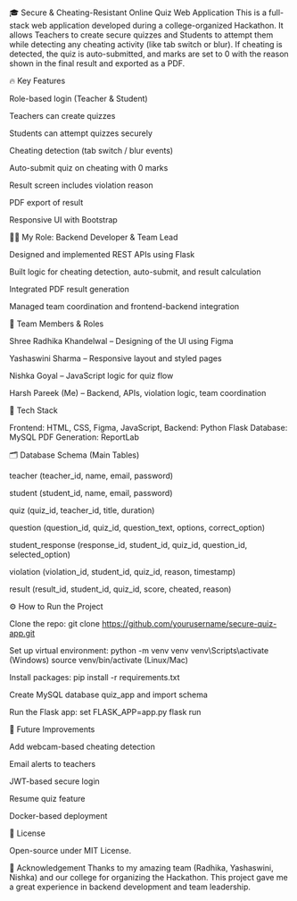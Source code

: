 🎓 Secure & Cheating-Resistant Online Quiz Web Application
This is a full-stack web application developed during a college-organized Hackathon. It allows Teachers to create secure quizzes and Students to attempt them while detecting any cheating activity (like tab switch or blur). If cheating is detected, the quiz is auto-submitted, and marks are set to 0 with the reason shown in the final result and exported as a PDF.

🔥 Key Features

Role-based login (Teacher & Student)

Teachers can create quizzes

Students can attempt quizzes securely

Cheating detection (tab switch / blur events)

Auto-submit quiz on cheating with 0 marks

Result screen includes violation reason

PDF export of result

Responsive UI with Bootstrap

👨‍💻 My Role: Backend Developer & Team Lead

Designed and implemented REST APIs using Flask

Built logic for cheating detection, auto-submit, and result calculation

Integrated PDF result generation

Managed team coordination and frontend-backend integration

🤝 Team Members & Roles

Shree Radhika Khandelwal – Designing of the UI using Figma

Yashaswini Sharma – Responsive layout and styled pages

Nishka Goyal – JavaScript logic for quiz flow

Harsh Pareek (Me) – Backend, APIs, violation logic, team coordination

🧠 Tech Stack

Frontend: HTML, CSS, Figma, JavaScript, 
Backend: Python Flask
Database: MySQL
PDF Generation: ReportLab

🗂️ Database Schema (Main Tables)

teacher (teacher_id, name, email, password)

student (student_id, name, email, password)

quiz (quiz_id, teacher_id, title, duration)

question (question_id, quiz_id, question_text, options, correct_option)

student_response (response_id, student_id, quiz_id, question_id, selected_option)

violation (violation_id, student_id, quiz_id, reason, timestamp)

result (result_id, student_id, quiz_id, score, cheated, reason)

⚙️ How to Run the Project

Clone the repo:
git clone https://github.com/yourusername/secure-quiz-app.git

Set up virtual environment:
python -m venv venv
venv\Scripts\activate (Windows)
source venv/bin/activate (Linux/Mac)

Install packages:
pip install -r requirements.txt

Create MySQL database quiz_app and import schema

Run the Flask app:
set FLASK_APP=app.py
flask run

🎯 Future Improvements

Add webcam-based cheating detection

Email alerts to teachers

JWT-based secure login

Resume quiz feature

Docker-based deployment

📄 License

Open-source under MIT License.

🙏 Acknowledgement
Thanks to my amazing team (Radhika, Yashaswini, Nishka) and our college for organizing the Hackathon. This project gave me a great experience in backend development and team leadership.

